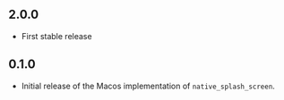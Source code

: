 ## 2.0.0

- First stable release

## 0.1.0

- Initial release of the Macos implementation of `native_splash_screen`.
